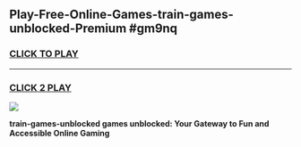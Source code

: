 
## Play-Free-Online-Games-train-games-unblocked-Premium #gm9nq
<h3>
<a href="https://premium.freeplayer.one?title=train-games-unblocked&ref=8M">CLICK TO PLAY</a></h3>
<hr>

<h3>
<a href="https://premium.freeplayer.one?title=train-games-unblocked&ref=8M">CLICK 2 PLAY</a>
  
</h3>

<a href="https://premium.freeplayer.one?title=train-games-unblocked&ref=8M"><img src="https://clearcache.store/games.png"></a>


**train-games-unblocked games unblocked: Your Gateway to Fun and Accessible Online Gaming**

